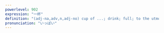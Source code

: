 ```yaml
---
powerlevel: 902
expression: "一杯"
definition: "(adj-na,adv,n,adj-no) cup of ...; drink; full; to the utmost; up to (one's income); (a) lot of; much; (P)"
pronunciation: "いっぱい"
---
```

